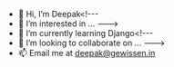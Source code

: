 - 👋 Hi, I’m Deepak<!---
- 👀 I’m interested in ... --->
- 🌱 I’m currently learning Django<!---
- 💞️ I’m looking to collaborate on ... --->
- 📫 Email me at deepak@gewissen.in

<!---
deepakraajesh/deepakraajesh is a ✨ special ✨ repository because its `README.md` (this file) appears on your GitHub profile.
You can click the Preview link to take a look at your changes.
--->
